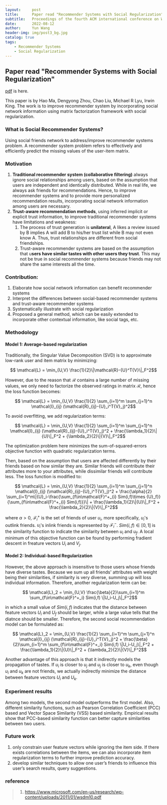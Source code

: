 ```yaml
---
layout:     post
title:      Paper read "Recommender Systems with Social Regularization"
subtitle:   Proceedings of the fourth ACM international conference on Web search and data mining in 2011.
date:       2022-08-12
author:     Yun Wang
header-img: img/post3_bg.jpg
catalog: true
tags:
    - Recommender Systems
    - Social Regularization
---
```


## Paper read "Recommender Systems with Social Regularization"

[pdf](https://www.microsoft.com/en-us/research/wp-content/uploads/2011/01/wsdm10.pdf) is here.

This paper is by Hao Ma, Dengyong Zhou, Chao Liu, Michael R Lyu, Irwin King. The work is to improve recommender system by incorporating social network information using matrix factorization framework with social regularization.

### What is Social Recommender Systems?
Using social friends network to address/improve recommender systems problem. A recommender system problem refers to effectively and efficiently predict the missing values of the user-item matrix.

### Motivation
1. **Traditional recommender system (collaborative filtering)** always ignore social relationships among users, based on the assumption that users are independent and identically distributed. While in real life, we always ask friends for recommendations. Hence, to improve recommender systems and to provide more personalized recommendation results, incorporating social network information among users are necessary.
2. **Trust-aware recommendation methods**, using inferred implicit or explicit trust information, to improve traditional recommender systems have limitations and weakness:
    1. The process of trust generation is **unilateral**, A likes a review issued by B implies A will add B to his/her trust list while B may not even know A. Thus, trust relationships are different from social friendships.
    2. Trust-aware recommender systems are based on the assumption that u**sers have similar tastes with other users they trust**. This may not be true in social recommender systems because friends may not share the same interests all the time.

### Contribution:

1. Elaborate how social network information can benefit recommender systems
2. Interpret the differences between social-based recommender systems and trust-aware recommender systems
3. Systematically illustrate with social regularization
4. Proposed a general method, which can be easily extended to incorporate other contextual information, like social tags, etc.

### Methodology
#### Model 1: Average-based regularization
Traditionally, the Singular Value Decomposition (SVD) is to approximate low-rank user and item matrix by minimizing:

$$ \mathcal{L} = \min_{U,V} \frac{1}{2}\|\mathcal{R}-{U}^T{V}\|_F^2$$

However, due to the reason that $\mathcal{R}$ contains a large number of missing values, we only need to factorize the observed ratings in matrix $\mathcal{R}$, hence the loss function becomes:

$$ \mathcal{L} = \min_{U,V} \frac{1}{2} \sum_{i=1}^m \sum_{j=1}^n \mathcal{I}_{ij} (\mathcal{R}_{ij}-{U}_i^T{V}_j)^2$$

To avoid overfitting, we add regularization terms:

$$ \mathcal{L} = \min_{U,V} \frac{1}{2} \sum_{i=1}^m \sum_{j=1}^n \mathcal{I}_{ij} (\mathcal{R}_{ij}-{U}_i^T{V}_j)^2 + \frac{\lambda_1}{2}\|{U}\|_F^2 + {\lambda_2}{2}\|{V}\|_F^2$$

The optimization problem here minimizes the sum-of-squared-errors objective function with quadratic regularization terms.

Then, based on the assumption that users are affected differently by their friends based on how similar they are. Similar friends will contribute their attributes more to your attributes, while dissimilar friends will contribute less. The loss function is modified to:

$$ \mathcal{L} =  \min_{U,V} \frac{1}{2} \sum_{i=1}^m \sum_{j=1}^n \mathcal{I}_{ij} (\mathcal{R}_{ij}-{U}_i^T{V}_j)^2 + \frac{\alpha}{2} \sum_{i=1}^m\|{U}_i-\frac{\sum_{f\in\mathcal{F}^+_{i} Sim(i,f)\times {U}_f}}{\sum_{f\in\mathcal{F}^+_{i} Sim(i,f)}}\| + \frac{\lambda_1}{2}\|{U}\|_F^2 + \frac{\lambda_2}{2}\|{V}\|_F^2$$

where $\alpha > 0$, $\mathcal{F}^+_i$ is the set of friends of user $u_i$, more specifically, $u_i$'s outlink friends. $u_i$'s inlink friends is represented by $\mathcal{F}^-_i$. $Sim(i,f) \in [0,1]$ is the similarity function to indicate the similarity between $u_i$ and $u_f$. A local minimum of this objective function can be found by performing fradient descent in freature vectors $U_i$ and $V_j$.

#### Model 2: Individual-based Regularization
However, the above approach is insensitive to those users whose friends have diverse tastes. Because we sum up all friends' attributes with weight being their similarities, if similarity is very diverse, summing up will loss individual information. Therefore, another regularization term can be:

$$ \mathcal{L}_2 = \min_{U,V} \frac{\beta}{2}\sum_{i=1}^m \sum_{f\in\mathcal{F}^+_i} Sim(i,f) \|U_i-U_j\|_F^2$$

in which a small value of $Sim(i,f)$ indicates that the distance between feature vectors $U_i$ and $U_f$ should be larger, while a large value tells that the diatnce should be smaller. Therefore, the second social recommendation model can be formulated as:

$$ \mathcal{L}_2 = \min_{U,V} \frac{1}{2} \sum_{i=1}^m \sum_{j=1}^n \mathcal{I}_{ij} (\mathcal{R}_{ij}-{U}_i^T{V}_j)^2 + \frac{\beta}{2}\sum_{i=1}^m \sum_{f\in\mathcal{F}^+_i} Sim(i,f) \|U_i-U_j\|_F^2 + \frac{\lambda_1}{2}\|{U}\|_F^2 + {\lambda_2}{2}\|{V}\|_F^2$$

Another advantage of this approach is that it indirectly models the propagation of tastes. If $u_i$ is closer to $u_j$ and $u_j$ is closer to $u_k$, even though $u_i$ and $u_k$ are not friends, we actually indirectly minimize the distance between feature vectors $U_i$ and $U_k$.

### Experiment results
Among two models, the second model outperforms the first model. Also, different similarity functions, such as Pearson Correlation Coefficient (PCC) based and Vector Space Similarity (VSS) based similarity. Empirical results show that PCC-based similarity function can better capture similarities between two users.

### Future work
1. only constrain user feature vectors while ignoring the item side. If there exists correlations between the items, we can also incorporate item regularization terms to further improve prediction accuracy.
2. develop similar techniques to allow one user’s friends to influence this user’s search results, query suggestions.

### reference
> 1. https://www.microsoft.com/en-us/research/wp-content/uploads/2011/01/wsdm10.pdf